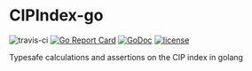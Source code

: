 # CIPIndex-go

![travis-ci](https://travis-ci.org/CIP-NL/CIPIndex-go.svg?branch=master)
[![Go Report Card](https://goreportcard.com/badge/github.com/CIP-NL/CIPIndex-go)](https://goreportcard.com/report/github.com/CIP-NL/CIPIndex-go)
[![GoDoc](https://godoc.org/github.com/CIP-NL/CIPIndex-go?status.svg)](https://godoc.org/github.com/CIP-NL/CIPIndex-go)
[![license](https://img.shields.io/github/license/mashape/apistatus.svg)](https://github.com/CIP-NL/CIPIndex-go/blob/master/LICENSE)

Typesafe calculations and assertions on the CIP index in golang
